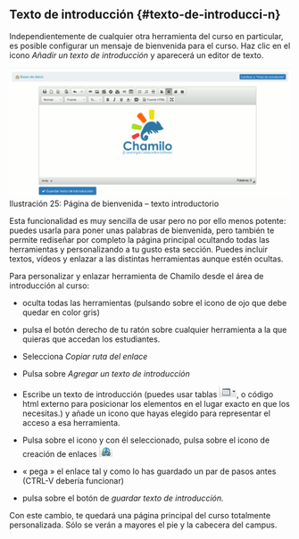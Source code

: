 ## Texto de introducción {#texto-de-introducci-n}

Independientemente de cualquier otra herramienta del curso en particular, es posible configurar un mensaje de bienvenida para el curso. Haz clic en el icono _Añadir un texto de introducción_ y aparecerá un editor de texto.

![](../assets/images28.png)Ilustración 25: Página de bienvenida – texto introductorio

Esta funcionalidad es muy sencilla de usar pero no por ello menos potente: puedes usarla para poner unas palabras de bienvenida, pero también te permite rediseñar por completo la página principal ocultando todas las herramientas y personalizando a tu gusto esta sección. Puedes incluir textos, vídeos y enlazar a las distintas herramientas aunque estén ocultas.

Para personalizar y enlazar herramienta de Chamilo desde el área de introducción al curso:

*   oculta todas las herramientas (pulsando sobre el icono de ojo que debe quedar en color gris)

*   pulsa el botón derecho de tu ratón sobre cualquier herramienta a la que quieras que accedan los estudiantes.

*   Selecciona _Copiar ruta del_ _enlace_

*   Pulsa sobre _Agregar un texto de introducción_

*   Escribe un texto de introducción (puedes usar tablas ![](../assets/graphics81.png), o código html externo para posicionar los elementos en el lugar exacto en que los necesitas.) y añade un icono que hayas elegido para representar el acceso a esa herramienta.

*   Pulsa sobre el icono y con él seleccionado, pulsa sobre el icono de creación de enlaces ![](../assets/graphics82.png)

*   « pega » el enlace tal y como lo has guardado un par de pasos antes (CTRL-V debería funcionar)

*   pulsa sobre el botón de _guardar texto de introducción._

Con este cambio, te quedará una página principal del curso totalmente personalizada. Sólo se verán a mayores el pie y la cabecera del campus.